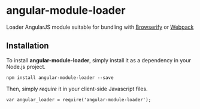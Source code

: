 angular-module-loader
=====================

Loader AngularJS module suitable for bundling with [Browserify](http://browserify.org/) or [Webpack](https://webpack.github.io/)

Installation
------------

To install **angular-module-loader**, simply install it as a dependency in your Node.js project.

    npm install angular-module-loader --save

Then, simply *require* it in your client-side Javascript files.

    var angular_loader = require('angular-module-loader');
